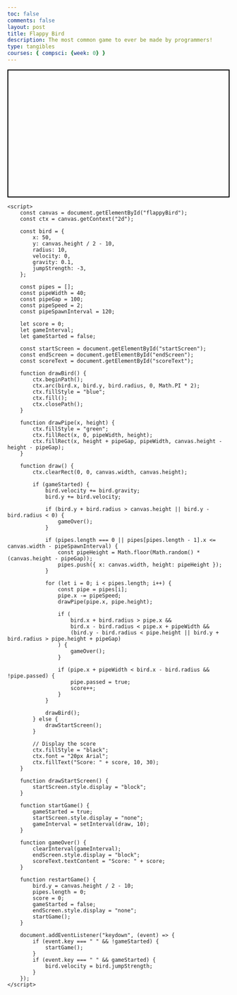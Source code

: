 ```yaml
---
toc: false
comments: false
layout: post
title: Flappy Bird
description: The most common game to ever be made by programmers!
type: tangibles
courses: { compsci: {week: 0} }
---
```


<!DOCTYPE html>
<html lang="en">
<head>
    <meta charset="UTF-8">
    <meta name="viewport" content="width=device-width, initial-scale=1.0">
    <title>Flappy Bird</title>
    <style>
        canvas {
            border: 2px solid black;
            display: block;
            margin: 0 auto;
        }
        .start-screen, .end-screen {
            display: none;
            position: absolute;
            top: 0;
            left: 0;
            width: 100%;
            height: 100%;
            background-color: rgba(0, 0, 255, 0.5);
            text-align: center;
            font-size: 24px;
            color: white;
            padding-top: 100px;
        }
        .end-screen {
            background-color: rgba(0, 0, 0, 0.5);
        }
    </style>
</head>
<body>
    <canvas id="flappyBird" width="700" height="400"></canvas>
    <div class="start-screen" id="startScreen">
        <p>Press Spacebar to Start</p>
    </div>
    <div class="end-screen" id="endScreen">
        <p>Game Over</p>
        <p id="scoreText"></p>
        <button onclick="restartGame()">Restart</button>
    </div>

    <script>
        const canvas = document.getElementById("flappyBird");
        const ctx = canvas.getContext("2d");

        const bird = {
            x: 50,
            y: canvas.height / 2 - 10,
            radius: 10,
            velocity: 0,
            gravity: 0.1,
            jumpStrength: -3,
        };

        const pipes = [];
        const pipeWidth = 40;
        const pipeGap = 100;
        const pipeSpeed = 2;
        const pipeSpawnInterval = 120;

        let score = 0;
        let gameInterval;
        let gameStarted = false;

        const startScreen = document.getElementById("startScreen");
        const endScreen = document.getElementById("endScreen");
        const scoreText = document.getElementById("scoreText");

        function drawBird() {
            ctx.beginPath();
            ctx.arc(bird.x, bird.y, bird.radius, 0, Math.PI * 2);
            ctx.fillStyle = "blue";
            ctx.fill();
            ctx.closePath();
        }

        function drawPipe(x, height) {
            ctx.fillStyle = "green";
            ctx.fillRect(x, 0, pipeWidth, height);
            ctx.fillRect(x, height + pipeGap, pipeWidth, canvas.height - height - pipeGap);
        }

        function draw() {
            ctx.clearRect(0, 0, canvas.width, canvas.height);

            if (gameStarted) {
                bird.velocity += bird.gravity;
                bird.y += bird.velocity;

                if (bird.y + bird.radius > canvas.height || bird.y - bird.radius < 0) {
                    gameOver();
                }

                if (pipes.length === 0 || pipes[pipes.length - 1].x <= canvas.width - pipeSpawnInterval) {
                    const pipeHeight = Math.floor(Math.random() * (canvas.height - pipeGap));
                    pipes.push({ x: canvas.width, height: pipeHeight });
                }

                for (let i = 0; i < pipes.length; i++) {
                    const pipe = pipes[i];
                    pipe.x -= pipeSpeed;
                    drawPipe(pipe.x, pipe.height);

                    if (
                        bird.x + bird.radius > pipe.x &&
                        bird.x - bird.radius < pipe.x + pipeWidth &&
                        (bird.y - bird.radius < pipe.height || bird.y + bird.radius > pipe.height + pipeGap)
                    ) {
                        gameOver();
                    }

                    if (pipe.x + pipeWidth < bird.x - bird.radius && !pipe.passed) {
                        pipe.passed = true;
                        score++;
                    }
                }

                drawBird();
            } else {
                drawStartScreen();
            }

            // Display the score
            ctx.fillStyle = "black";
            ctx.font = "20px Arial";
            ctx.fillText("Score: " + score, 10, 30);
        }

        function drawStartScreen() {
            startScreen.style.display = "block";
        }

        function startGame() {
            gameStarted = true;
            startScreen.style.display = "none";
            gameInterval = setInterval(draw, 10);
        }

        function gameOver() {
            clearInterval(gameInterval);
            endScreen.style.display = "block";
            scoreText.textContent = "Score: " + score;
        }

        function restartGame() {
            bird.y = canvas.height / 2 - 10;
            pipes.length = 0;
            score = 0;
            gameStarted = false;
            endScreen.style.display = "none";
            startGame();
        }

        document.addEventListener("keydown", (event) => {
            if (event.key === " " && !gameStarted) {
                startGame();
            }
            if (event.key === " " && gameStarted) {
                bird.velocity = bird.jumpStrength;
            }
        });
    </script>
</body>
</html>

